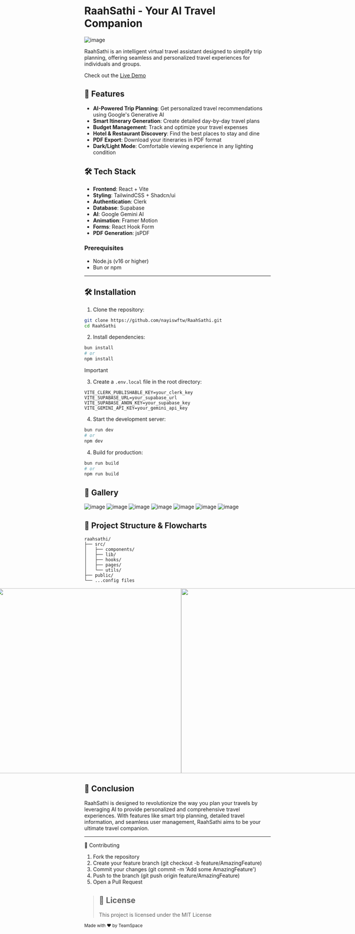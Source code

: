 # RaahSathi - Your AI Travel Companion  

![image](https://github.com/user-attachments/assets/35640527-516d-4791-9a85-0f50feb9a467)


RaahSathi is an intelligent virtual travel assistant designed to simplify trip planning, offering seamless and personalized travel experiences for individuals and groups.  

Check out the [Live Demo](https://raahsathi.vercel.app/)

## 🌟 Features

- **AI-Powered Trip Planning**: Get personalized travel recommendations using Google's Generative AI
- **Smart Itinerary Generation**: Create detailed day-by-day travel plans
- **Budget Management**: Track and optimize your travel expenses
- **Hotel & Restaurant Discovery**: Find the best places to stay and dine
- **PDF Export**: Download your itineraries in PDF format
- **Dark/Light Mode**: Comfortable viewing experience in any lighting condition

## 🛠️ Tech Stack

- **Frontend**: React + Vite
- **Styling**: TailwindCSS + Shadcn/ui
- **Authentication**: Clerk
- **Database**: Supabase
- **AI**: Google Gemini AI
- **Animation**: Framer Motion
- **Forms**: React Hook Form
- **PDF Generation**: jsPDF

### Prerequisites
- Node.js (v16 or higher)
- Bun or npm

---
## 🛠️ Installation

1. Clone the repository:
```bash
git clone https://github.com/nayiswftw/RaahSathi.git
cd RaahSathi
```

2. Install dependencies:
```bash
bun install
# or
npm install
```
> [!IMPORTANT]
> 3. Create a `.env.local` file in the root directory: 
```env
VITE_CLERK_PUBLISHABLE_KEY=your_clerk_key
VITE_SUPABASE_URL=your_supabase_url
VITE_SUPABASE_ANON_KEY=your_supabase_key
VITE_GEMINI_API_KEY=your_gemini_api_key
```

4. Start the development server:
```bash
bun run dev
# or
npm dev
```

4. Build for production:
```bash
bun run build
# or
npm run build
```


## 📸 Gallery  
![image](https://github.com/user-attachments/assets/35606bfa-e112-4e4b-977c-2bd79427ca42)
![image](https://github.com/user-attachments/assets/73903c54-0388-457f-a870-9e3330e78895)
![image](https://github.com/user-attachments/assets/c5c57c4e-2e11-4f6a-a13c-0c7fecd3297e)
![image](https://github.com/user-attachments/assets/37d2c2ea-678c-4eee-8af1-ba71d8896938)
![image](https://github.com/user-attachments/assets/72591102-225e-4600-8222-a98cd6ed9238)
![image](https://github.com/user-attachments/assets/93aceb31-8943-4871-ba5d-fceef9b3ea29)
![image](https://github.com/user-attachments/assets/983787b0-de04-48f8-a51b-92fa955f1615)



## 📁 Project Structure & Flowcharts
```
raahsathi/
├── src/
│   ├── components/
│   ├── lib/
│   ├── hooks/
│   ├── pages/
│   └── utils/
├── public/
└── ...config files
```

<div style="display:flex; align-items:center; justify-content:center">
  <img width=100% height=auto src="https://github.com/user-attachments/assets/9198c7dd-6479-40a6-b94d-67a756b0c2f8"></img>
  <img width=500 height=500 src="https://github.com/user-attachments/assets/3165651d-75ae-453b-9a2f-4031c009ab2d"></img>
  <img width=500 height=500 src="https://github.com/user-attachments/assets/1ccfa723-ce48-41be-a648-1d1e5f8658c6"></img>
</div>


## 🌟 Conclusion

RaahSathi is designed to revolutionize the way you plan your travels by leveraging AI to provide personalized and comprehensive travel experiences. With features like smart trip planning, detailed travel information, and seamless user management, RaahSathi aims to be your ultimate travel companion.
___

🤝 Contributing
1. Fork the repository
2. Create your feature branch (git checkout -b feature/AmazingFeature)
3. Commit your changes (git commit -m 'Add some AmazingFeature')
4. Push to the branch (git push origin feature/AmazingFeature)
5. Open a Pull Request
   
> ## 📄 License
> This project is licensed under the MIT License

<sub>Made with ♥️ by TeamSpace</sub>
